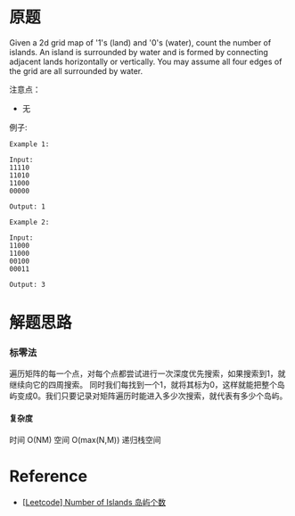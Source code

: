# 原题

Given a 2d grid map of '1's (land) and '0's (water), count the number of islands. 
An island is surrounded by water and is formed by connecting adjacent lands horizontally or vertically. 
You may assume all four edges of the grid are all surrounded by water.

注意点：

  - 无

例子:

```
Example 1:

Input:
11110
11010
11000
00000

Output: 1

Example 2:

Input:
11000
11000
00100
00011

Output: 3
```

# 解题思路
### 标零法
遍历矩阵的每一个点，对每个点都尝试进行一次深度优先搜索，如果搜索到1，就继续向它的四周搜索。
同时我们每找到一个1，就将其标为0，这样就能把整个岛屿变成0。我们只要记录对矩阵遍历时能进入多少次搜索，就代表有多少个岛屿。

#### 复杂度
时间 O(NM) 空间 O(max(N,M)) 递归栈空间

# Reference
  - [[Leetcode] Number of Islands 岛屿个数](https://segmentfault.com/a/1190000003753307)
